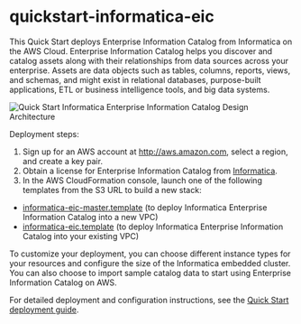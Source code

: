# quickstart-informatica-eic

This Quick Start deploys Enterprise Information Catalog from Informatica on the AWS Cloud. Enterprise Information Catalog helps you discover and catalog assets along with their relationships from data sources across your enterprise. Assets are data objects such as tables, columns, reports, views, and schemas, and might exist in relational databases, purpose-built applications, ETL or business intelligence tools, and big data systems.

![Quick Start Informatica Enterprise Information Catalog Design Architecture]()

Deployment steps:

1. Sign up for an AWS account at http://aws.amazon.com, select a region, and create a key pair.
2. Obtain a license for Enterprise Information Catalog from [Informatica](https://now.informatica.com/enterprise-information-catalog-aws-contact-us.html).
3. In the AWS CloudFormation console, launch one of the following templates from the S3 URL to build a new stack:
  * [informatica-eic-master.template](https://s3.amazonaws.com/quickstart-reference/informatica/eic/latest/templates/informatica-eic-master.template) (to deploy Informatica Enterprise Information Catalog into a new VPC)
  * [informatica-eic.template](https://s3.amazonaws.com/quickstart-reference/informatica/eic/latest/templates/informatica-eic.template) (to deploy Informatica Enterprise Information Catalog into your existing VPC)

To customize your deployment, you can choose different instance types for your resources and configure the size of the Informatica embedded cluster. You can also choose to import sample catalog data to start using Enterprise Information Catalog on AWS.

For detailed deployment and configuration instructions, see the [Quick Start deployment guide](https://s3.amazonaws.com/quickstart-reference/informatica/eic/latest/doc/informatica-enterprise-information-catalog-on-the-aws-cloud.pdf).
 
